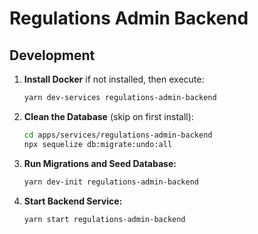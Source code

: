# Regulations Admin Backend

## Development

1. **Install Docker** if not installed, then execute:

   ```bash
   yarn dev-services regulations-admin-backend
   ```

2. **Clean the Database** (skip on first install):

   ```bash
   cd apps/services/regulations-admin-backend
   npx sequelize db:migrate:undo:all
   ```

3. **Run Migrations and Seed Database:**

   ```bash
   yarn dev-init regulations-admin-backend
   ```

4. **Start Backend Service:**

   ```bash
   yarn start regulations-admin-backend
   ```
